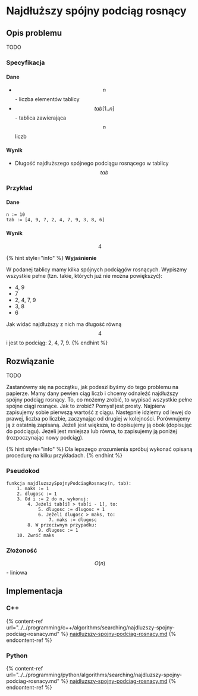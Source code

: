 # Najdłuższy spójny podciąg rosnący

## Opis problemu

TODO

### Specyfikacja

#### Dane

* $$n$$ - liczba elementów tablicy
* $$tab[1..n]$$ - tablica zawierająca $$n$$ liczb

#### Wynik

* Długość najdłuższego spójnego podciągu rosnącego w tablicy $$tab$$ 

### Przykład

#### Dane

```
n := 10
tab := [4, 9, 7, 2, 4, 7, 9, 3, 8, 6]
```

#### Wynik

$$4$$ 

{% hint style="info" %}
**Wyjaśnienie**

W podanej tablicy mamy kilka spójnych podciągów rosnących. Wypiszmy wszystkie pełne (tzn. takie, których już nie można powiększyć):

* 4, 9
* 7
* 2, 4, 7, 9
* 3, 8
* 6

Jak widać najdłuższy z nich ma długość równą $$4$$ i jest to podciąg: 2, 4, 7, 9.
{% endhint %}

## Rozwiązanie

TODO

Zastanówmy się na początku, jak podeszlibyśmy do tego problemu na papierze. Mamy dany pewien ciąg liczb i chcemy odnaleźć najdłuższy spójny podciąg rosnący. To, co możemy zrobić, to wypisać wszystkie pełne spójne ciągi rosnące. Jak to zrobić? Pomysł jest prosty. Najpierw zapisujemy sobie pierwszą wartość z ciągu. Następnie idziemy od lewej do prawej, liczba po liczbie, zaczynając od drugiej w kolejności. Porównujemy ją z ostatnią zapisaną. Jeżeli jest większa, to dopisujemy ją obok (dopisując do podciągu). Jeżeli jest mniejsza lub równa, to zapisujemy ją poniżej (rozpoczynając nowy podciąg). 

{% hint style="info" %}
Dla lepszego zrozumienia spróbuj wykonać opisaną procedurę na kilku przykładach.
{% endhint %}

### Pseudokod

```
funkcja najdluzszySpojnyPodciagRosnacy(n, tab):
    1. maks := 1
    2. dlugosc := 1
    3. Od i := 2 do n, wykonuj:
        4. Jeżeli tab[i] > tab[i - 1], to:
            5. dlugosc := dlugosc + 1
            6. Jeżeli dlugosc > maks, to:
                7. maks := dlugosc
        8. W przeciwnym przypadku:
            9. dlugosc := 1
    10. Zwróć maks
```

### Złożoność

$$O(n)$$ - liniowa

## Implementacja

### C++

{% content-ref url="../../programming/c++/algorithms/searching/najdluzszy-spojny-podciag-rosnacy.md" %}
[najdluzszy-spojny-podciag-rosnacy.md](../../programming/c++/algorithms/searching/najdluzszy-spojny-podciag-rosnacy.md)
{% endcontent-ref %}

### Python

{% content-ref url="../../programming/python/algorithms/searching/najdluzszy-spojny-podciag-rosnacy.md" %}
[najdluzszy-spojny-podciag-rosnacy.md](../../programming/python/algorithms/searching/najdluzszy-spojny-podciag-rosnacy.md)
{% endcontent-ref %}

